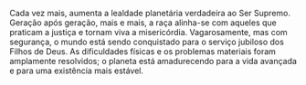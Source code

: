 ﻿Cada vez mais, aumenta a lealdade planetária verdadeira ao Ser Supremo. Geração após geração, mais e mais, a raça alinha-se com aqueles que praticam a justiça e tornam viva a misericórdia. Vagarosamente, mas com segurança, o mundo está sendo conquistado para o serviço jubiloso dos Filhos de Deus. As dificuldades físicas e os problemas materiais foram amplamente resolvidos; o planeta está amadurecendo para a vida avançada e para uma existência mais estável.